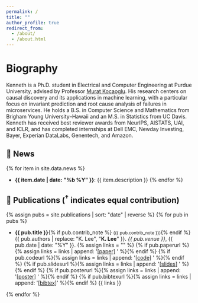 ```yaml
---
permalink: /
title: ""
author_profile: true
redirect_from: 
  - /about/
  - /about.html
---
```


Biography
======

Kenneth is a Ph.D. student in Electrical and Computer Engineering at Purdue University, advised by Professor [Murat Kocaoglu](https://www.muratkocaoglu.com/). His research centers on causal discovery and its applications in machine learning, with a particular focus on invariant prediction and root cause analysis of failures in microservices. He holds a B.S. in Computer Science and Mathematics from Brigham Young University–Hawaii and an M.S. in Statistics from UC Davis. Kenneth has received best reviewer awards from NeurIPS, AISTATS, UAI, and ICLR, and has completed internships at Dell EMC, Newday Investing, Bayer, Experian DataLabs, Genentech, and Amazon.


## 📰 News

{% for item in site.data.news %}
- **{{ item.date | date: "%b %Y" }}**: {{ item.description }}
{% endfor %}


## 📝 Publications (<sup>†</sup> indicates equal contribution)

{% assign pubs = site.publications | sort: "date" | reverse %}
{% for pub in pubs %}
<ul>
  <li>
    <strong>{{ pub.title }}</strong>{% if pub.contrib_note %} <small>({{ pub.contrib_note }})</small>{% endif %}<br />
    {{ pub.authors | replace: "K. Lee", "<strong>K. Lee</strong>" }}. <em>{{ pub.venue }}</em>, {{ pub.date | date: "%Y" }}. 
    {% assign links = "" %}
    {% if pub.paperurl %}{% assign links = links | append: '<a href="' | append: pub.paperurl | append: '">[paper]</a> ' %}{% endif %}
    {% if pub.codeurl %}{% assign links = links | append: '<a href="' | append: pub.codeurl | append: '">[code]</a> ' %}{% endif %}
    {% if pub.slidesurl %}{% assign links = links | append: '<a href="' | append: pub.slidesurl | append: '">[slides]</a> ' %}{% endif %}
    {% if pub.posterurl %}{% assign links = links | append: '<a href="' | append: pub.posterurl | append: '">[poster]</a> ' %}{% endif %}
    {% if pub.bibtexurl %}{% assign links = links | append: '<a href="' | append: pub.bibtexurl | append: '">[bibtex]</a>' %}{% endif %}
    <span style="display:inline;">{{ links }}</span>
  </li>
</ul>
{% endfor %}
<!-- ## 📝 Publications (<sup>†</sup> indicates equal contribution)

{% assign pubs = site.publications | sort: "date" | reverse %}
{% for pub in pubs %}
- **{{ pub.title }}**  
  {{ pub.authors | replace: "K. Lee", "**K. Lee**" }}. *{{ pub.venue }}*, {{ pub.date | date: "%Y" }}.  
  {% if pub.paperurl %}[[paper]({{ pub.paperurl }})]{% endif %}
  {% if pub.codeurl %} [[code]({{ pub.codeurl }})]{% endif %}
  {% if pub.slidesurl %}[[slides]({{ pub.slidesurl }})]{% endif %}
  {% if pub.posterurl %}[[poster]({{ pub.posterurl}})]{% endif %}
  {% if pub.bibtexurl %} [[bibtex]({{ pub.bibtexurl }})]{% endif %}
{% endfor %} -->